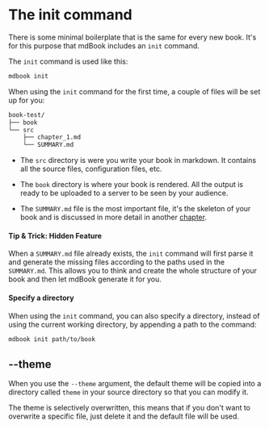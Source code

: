 # The init command
There is some minimal boilerplate that is the same for every new book. It's for this purpose that mdBook includes an `init` command.

The `init` command is used like this:

```bash
mdbook init
```

When using the `init` command for the first time, a couple of files will be set up for you:
```bash
book-test/
├── book
└── src
    ├── chapter_1.md
    └── SUMMARY.md
```

- The `src` directory is were you write your book in markdown. It contains all the source files,
configuration files, etc.

- The `book` directory is where your book is rendered. All the output is ready to be uploaded
to a server to be seen by your audience.

- The `SUMMARY.md` file is the most important file, it's the skeleton of your book and is discussed in more detail in another  [chapter](../format/summary.md).

#### Tip & Trick: Hidden Feature
When a `SUMMARY.md` file already exists, the `init` command will first parse it and generate the missing files according to the paths used in the `SUMMARY.md`. This allows you to think and create the whole structure of your book and then let mdBook generate it for you.

#### Specify a directory

When using the `init` command, you can also specify a directory, instead of using the current working directory,
by appending a path to the command:

```bash
mdbook init path/to/book
```

## --theme

When you use the `--theme` argument, the default theme will be copied into a directory
called `theme` in your source directory so that you can modify it.

The theme is selectively overwritten, this means that if you don't want to overwrite a
specific file, just delete it and the default file will be used.
